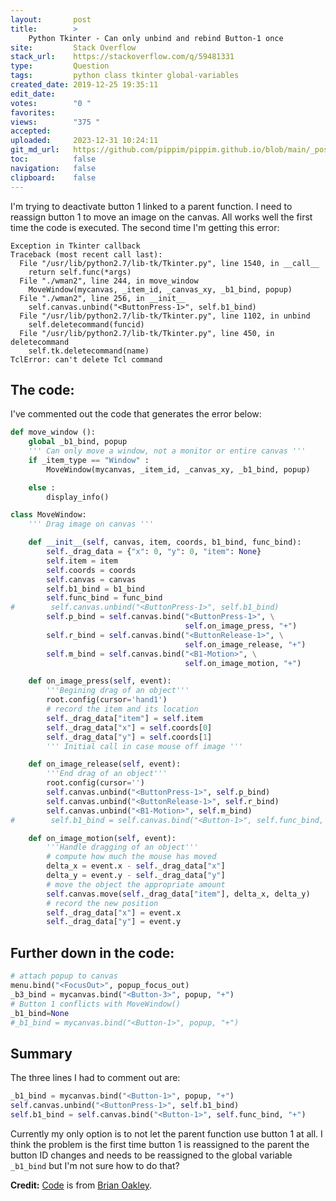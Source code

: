 ```yaml
---
layout:       post
title:        >
    Python Tkinter - Can only unbind and rebind Button-1 once
site:         Stack Overflow
stack_url:    https://stackoverflow.com/q/59481331
type:         Question
tags:         python class tkinter global-variables
created_date: 2019-12-25 19:35:11
edit_date:    
votes:        "0 "
favorites:    
views:        "375 "
accepted:     
uploaded:     2023-12-31 10:24:11
git_md_url:   https://github.com/pippim/pippim.github.io/blob/main/_posts/2019/2019-12-25-Python-Tkinter-Can-only-unbind-and-rebind-Button-1-once.md
toc:          false
navigation:   false
clipboard:    false
---
```


I'm trying to deactivate button 1 linked to a parent function. I need to reassign button 1 to move an image on the canvas. All works well the first time the code is executed. The second time I'm getting this error:

``` 
Exception in Tkinter callback
Traceback (most recent call last):
  File "/usr/lib/python2.7/lib-tk/Tkinter.py", line 1540, in __call__
    return self.func(*args)
  File "./wman2", line 244, in move_window
    MoveWindow(mycanvas, _item_id, _canvas_xy, _b1_bind, popup)
  File "./wman2", line 256, in __init__
    self.canvas.unbind("<ButtonPress-1>", self.b1_bind)
  File "/usr/lib/python2.7/lib-tk/Tkinter.py", line 1102, in unbind
    self.deletecommand(funcid)
  File "/usr/lib/python2.7/lib-tk/Tkinter.py", line 450, in deletecommand
    self.tk.deletecommand(name)
TclError: can't delete Tcl command
```


## The code:

I've commented out the code that generates the error below:

``` python
def move_window ():
    global _b1_bind, popup
    ''' Can only move a window, not a monitor or entire canvas '''
    if _item_type == "Window" :
        MoveWindow(mycanvas, _item_id, _canvas_xy, _b1_bind, popup)

    else :
        display_info()

class MoveWindow:
    ''' Drag image on canvas '''

    def __init__(self, canvas, item, coords, b1_bind, func_bind):
        self._drag_data = {"x": 0, "y": 0, "item": None}
        self.item = item
        self.coords = coords
        self.canvas = canvas
        self.b1_bind = b1_bind
        self.func_bind = func_bind
#        self.canvas.unbind("<ButtonPress-1>", self.b1_bind)
        self.p_bind = self.canvas.bind("<ButtonPress-1>", \
                                       self.on_image_press, "+")
        self.r_bind = self.canvas.bind("<ButtonRelease-1>", \
                                       self.on_image_release, "+")
        self.m_bind = self.canvas.bind("<B1-Motion>", \
                                       self.on_image_motion, "+")

    def on_image_press(self, event):
        '''Begining drag of an object'''
        root.config(cursor='hand1')
        # record the item and its location
        self._drag_data["item"] = self.item
        self._drag_data["x"] = self.coords[0]
        self._drag_data["y"] = self.coords[1]
        ''' Initial call in case mouse off image '''

    def on_image_release(self, event):
        '''End drag of an object'''
        root.config(cursor='')
        self.canvas.unbind("<ButtonPress-1>", self.p_bind)
        self.canvas.unbind("<ButtonRelease-1>", self.r_bind)
        self.canvas.unbind("<B1-Motion>", self.m_bind)
#        self.b1_bind = self.canvas.bind("<Button-1>", self.func_bind, "+")

    def on_image_motion(self, event):
        '''Handle dragging of an object'''
        # compute how much the mouse has moved
        delta_x = event.x - self._drag_data["x"]
        delta_y = event.y - self._drag_data["y"]
        # move the object the appropriate amount
        self.canvas.move(self._drag_data["item"], delta_x, delta_y)
        # record the new position
        self._drag_data["x"] = event.x
        self._drag_data["y"] = event.y
```

## Further down in the code:

``` python
# attach popup to canvas
menu.bind("<FocusOut>", popup_focus_out)
_b3_bind = mycanvas.bind("<Button-3>", popup, "+")
# Button 1 conflicts with MoveWindow()
_b1_bind=None
#_b1_bind = mycanvas.bind("<Button-1>", popup, "+")
```

## Summary

The three lines I had to comment out are:

``` python
_b1_bind = mycanvas.bind("<Button-1>", popup, "+")
self.canvas.unbind("<ButtonPress-1>", self.b1_bind)
self.b1_bind = self.canvas.bind("<Button-1>", self.func_bind, "+")
```

Currently my only option is to not let the parent function use button 1 at all. I think the problem is the first time button 1 is reassigned to the parent the button ID changes and needs to be reassigned to the global variable `_b1_bind` but I'm not sure how to do that?

**Credit:** [Code][1] is from [Brian Oakley][2].


  [1]: https://stackoverflow.com/a/6789351/6929343
  [2]: https://stackoverflow.com/users/7432/bryan-oakley
